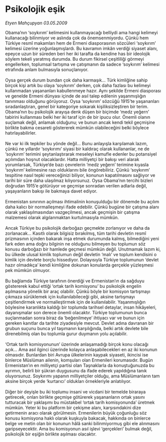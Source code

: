 # Psikolojik eşik

*Etyen Mahçupyan 03.05.2009*

<div class="taraf_structure_2col_1zq">
<div class="margen_n">



 <p>Obama’nın ‘soykırım’ kelimesini kullanmayacağı belliydi ama hangi kelimeyi kullanacağı bilinmiyor ve aslında çok da önemsenmiyordu. Çünkü hem Türkiye resmî makamları hem de Ermeni diasporasının sözcüleri ‘soykırım’ kelimesi üzerine yoğunlaşmışlardı. Bu kavramın imkân verdiği siyaset alanı, epeyce uzun bir süreden beri her iki tarafta da kendine has bir ideolojik söylem tekeli yaratmış durumda. Bu durum fikirsel çeşitliliği görmeyi engellerken, toplumsal tartışma ve çatışmanın da sadece ‘soykırım’ kelimesi etrafında anlam bulmasıyla sonuçlanıyor. <br/><br/>Oysa gerçek durum bundan çok daha karmaşık... Türk kimliğine sahip birçok kişi artık bu olaya ‘soykırım’ derken, çok daha fazlası bu kelimeyi kullanmadan yaşananları kabullenmeye hazır. Aynı şekilde Ermeni diasporası ve genelde Ermeni dünyası içinde de asıl talep edilenin yaşanmışlığın tanınması olduğunu görüyoruz. Oysa ‘soykırım’ sözcüğü 1915’te yaşananları sıradanlaştıran, genel bir kategoriye sokarak kişiliksizleştiren bir terim. Obama’nın bu psikolojik arayışa denk düşen bir biçimde ‘medz yeğern’ tabirini kullanması belki her iki taraf için de bir ipucu olur. Önemli olanın suçlamak değil, anlamak olduğunu; ve bunun ancak kendi tekil geçmişine birlikte bakma cesareti göstererek mümkün olabileceğini belki böylece hatırlayabilirler. <br/><br/>Ne var ki ilk tepkiler bu yönde değil... Bunu anlayışla karşılamak lazım, çünkü ne yıllardır ‘soykırımı’ siyasi bir kaldıraç olarak kullananlar, ne de ‘soykırım’ terimini şeytanlaştırarak meseleyi kamufle edenler bu potansiyel açılımdan hoşnut olacaklardır. Hatta milliyetçi bir bakışı veri alarak yorumlarsak, Türkiye’de bazı çevrelerin ‘medz yeğern’ terimine kıyasla ‘soykırım’ kelimesine razı olduklarını bile öngörebiliriz. Çünkü ‘soykırım’ tespitine nasıl tepki vereceğinizi biliyor, konunun kapatılmasını sağlıyor ve tarihi bir süre daha ulaşılmaz kılıyorsunuz. Oysa Obama’nın tercihi bizleri doğrudan 1915’e götürüyor ve geçmişe sonradan verilen adlarla değil, yaşayanların bakışı ile bakmaya davet ediyor. <br/><br/>Ermenistan sınırının açılması ihtimalinin konuşulduğu bir dönemde bu açılım daha kalıcı bir normalleşmeyi ifade edebilir. Çünkü bugüne bir çatışma alanı olarak yaklaşılmasından vazgeçilmesi, ancak geçmişin bir çatışma malzemesi olarak algılanmaktan kurtulmasıyla mümkün. <br/><br/>Ancak Türkiye bu psikolojik darboğazı geçmekte zorlanıyor ve daha da zorlanacak... Kasıtlı olarak bilgisiz bırakılmış, tüm tarihi devletin resmî prizmasının içinden bakarak inşa etmek durumunda kalmış, bilmediğini yeni fark eden ama doğru bilginin ne olduğunu bilmeyen bu toplumun söz konusu darboğazı bir hamlede geçmesi mümkün değil. Unutmamak lazım ki, bu ülkede ulusal kimlik toplumun değil devletin ‘malı’ ve toplum kendisini o kimlik için devlete borçlu hissediyor. Dolayısıyla Türkiye toplumunun ‘devlet hazır olmadıkça’ kendi kimliğine dokunan konularda gerçekle yüzleşmesi pek mümkün olmuyor. <br/><br/>Bu bağlamda Türkiye tarafının önerdiği ve Ermenistan’ın da sağduyu göstererek kabul ettiği ‘ortak tarih komisyonu’ bu psikolojik engelin aşılmasına yönelik bir araç olabilir. Çünkü böyle bir komisyon tartışmayı çıkmaza sürüklemek için kullanılabileceği gibi, aksine tartışmayı çeşitlendirmek ve normalleştirmek için de kullanılabilir. Yaşanmışlığın böylesine karanlıkta kaldığı bir toplumda tarihsel detaylar, insan hikâyeleri, dayanışmalar son derece önemli olacaktır. Türkiye toplumunun bunca suçlanmadan sonra biraz da ‘beğenilmeye’ ihtiyacı var ve bunun için gereken kanıtlar da tarihte ziyadesiyle mevcut. Devlet adına davranan bir grubun suçunu bunca yıl taşımanın karşılığında, belki artık devlete bile direnebilmiş olan bu toplumla gurur duymanın yolu açılabilir. <br/><br/>‘Ortak tarih komisyonunun’ üzerinde anlaşamadığı birçok konu olacağı açık... Ama asıl ilginci üzerinde kolayca anlaşabilecekleri en az iki konunun olmasıdır. Bunlardan biri Avrupa ülkelerinin kaypak siyaseti, ikincisi ise binlerce Müslüman ailenin, komşuları olan Ermenileri korumasıdır. Bugün Ermenistan’ın en milliyetçi partisi olan Taşnaklarla da konuştuğunuzda bu ayrımın, belirli bir şükran duygusunu da ifade ederek yapıldığına tanık oluyorsunuz. Soykırımı yapanın milliyetçiler olduğu, ama Müslümanların tam aksine birçok yerde ‘kurtarıcı’ oldukları örnekleriyle anlatılıyor. <br/><br/>Diğer bir deyişle bu iki toplumu insani ve vicdani bir temelde biraraya getirecek, onları birlikte geçmişe götürerek yaşananların ortak yasını tutturacak bir yaklaşımı bu müstakbel ‘ortak tarih komisyonunda’ üretmek mümkün. Yeter ki bu platform bir çekişme alanı, karşısındakini dize getirmenin aracı olarak görülmesin. Ermenilerin büyük çoğunluğu söz konusu komisyona haklı olarak kuşkuyla bakacak, hakkında on binlerce belge ve metin olan bir konunun hâlâ sanki bilinmiyormuş gibi ele alınmasını garipseyecektir. Ama bu komisyonun asıl işlevi ‘gerçekleri’ bulmak değil, psikolojik bir eşiğin birlikte aşılması olacaktır.</p>

<br/>


<div id="taraf_not">
</div>

</div>


</div>
